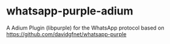 whatsapp-purple-adium
=====================

A Adium Plugin (libpurple) for the WhatsApp protocol based on https://github.com/davidgfnet/whatsapp-purple
